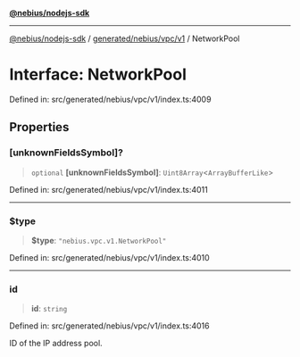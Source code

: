 [**@nebius/nodejs-sdk**](../../../../../README.md)

---

[@nebius/nodejs-sdk](../../../../../README.md) / [generated/nebius/vpc/v1](../README.md) / NetworkPool

# Interface: NetworkPool

Defined in: src/generated/nebius/vpc/v1/index.ts:4009

## Properties

### \[unknownFieldsSymbol\]?

> `optional` **\[unknownFieldsSymbol\]**: `Uint8Array`\<`ArrayBufferLike`\>

Defined in: src/generated/nebius/vpc/v1/index.ts:4011

---

### $type

> **$type**: `"nebius.vpc.v1.NetworkPool"`

Defined in: src/generated/nebius/vpc/v1/index.ts:4010

---

### id

> **id**: `string`

Defined in: src/generated/nebius/vpc/v1/index.ts:4016

ID of the IP address pool.
